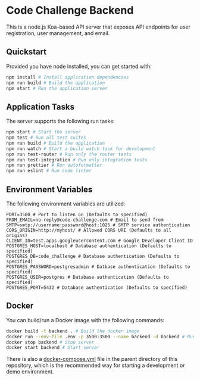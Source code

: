 # Code Challenge Backend

This is a node.js Koa-based API server that exposes API endpoints for user 
registration, user management, and email.

## Quickstart

Provided you have node installed, you can get started with:

```bash
npm install # Install application dependencies
npm run build # Build the application
npm start # Run the application server
```

## Application Tasks

The server supports the following run tasks:

```bash
npm start # Start the server
npm test # Run all test suites
npm run build # Build the application
npm run watch # Start a build watch task for development
npm run test-router # Run only the router tests
npm run test-integration # Run only integration tests
npm run prettier # Run autoformatter
npm run eslint # Run code linter
```

## Environment Variables

The following environment variables are utilized:

```
PORT=3500 # Port to listen on (Defaults to specified)
FROM_EMAIL=no-reply@code-challenge.com # Email to send from 
SMTP=smtp://username:password@host:1025 # SMTP service authentication
CORS_ORIGIN=http://myhost/ # Allowed CORS URI (Defaults to all origins) 
CLIENT_ID=test.apps.googleusercontent.com # Google Developer Client ID
POSTGRES_HOST=localhost # Database authentication (Defaults to specified)
POSTGRES_DB=code_challenge # Database authentication (Defaults to specified)
POSTGRES_PASSWORD=postgresadmin # Datbase authentication (Defaults to specified)
POSTGRES_USER=postgres # Database authentication (Defaults to specified)
POSTGRES_PORT=5432 # Database authentication (Defaults to specified)
```

## Docker

You can build/run a Docker image with the following commands:

```bash
docker build -t backend . # Build the docker image
docker run --env-file .env -p 3500:3500 --name backend -d backend # Run image
docker stop backend # Stop server
docker start backend # Start server
```

There is also a [docker-compose.yml](../docker-compose.yml) file in the parent 
directory of this repository, which is the recommended way for starting a 
development or demo environment.
